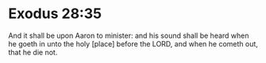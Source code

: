 # Exodus 28:35

And it shall be upon Aaron to minister: and his sound shall be heard when he goeth in unto the holy [place] before the LORD, and when he cometh out, that he die not.